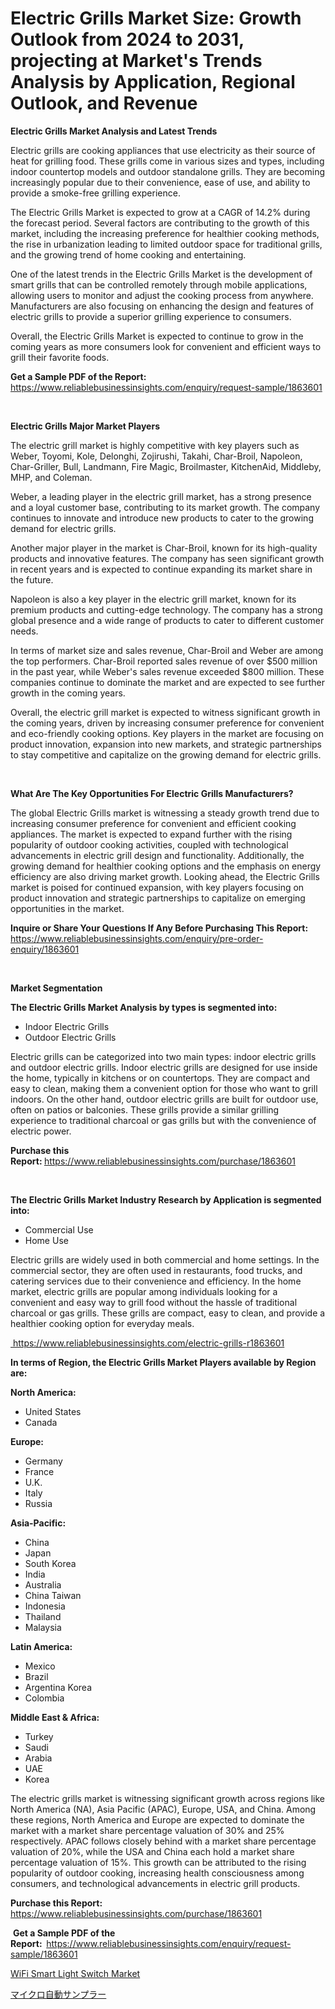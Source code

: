 <p><h1>Electric Grills Market Size: Growth Outlook from 2024 to 2031, projecting at Market's Trends Analysis by Application, Regional Outlook, and Revenue</h1></p><p><strong>Electric Grills Market Analysis and Latest Trends</strong></p>
<p><p>Electric grills are cooking appliances that use electricity as their source of heat for grilling food. These grills come in various sizes and types, including indoor countertop models and outdoor standalone grills. They are becoming increasingly popular due to their convenience, ease of use, and ability to provide a smoke-free grilling experience.</p><p>The Electric Grills Market is expected to grow at a CAGR of 14.2% during the forecast period. Several factors are contributing to the growth of this market, including the increasing preference for healthier cooking methods, the rise in urbanization leading to limited outdoor space for traditional grills, and the growing trend of home cooking and entertaining.</p><p>One of the latest trends in the Electric Grills Market is the development of smart grills that can be controlled remotely through mobile applications, allowing users to monitor and adjust the cooking process from anywhere. Manufacturers are also focusing on enhancing the design and features of electric grills to provide a superior grilling experience to consumers.</p><p>Overall, the Electric Grills Market is expected to continue to grow in the coming years as more consumers look for convenient and efficient ways to grill their favorite foods.</p></p>
<p><strong>Get a Sample PDF of the Report:&nbsp;</strong> <a href="https://www.reliablebusinessinsights.com/enquiry/request-sample/1863601">https://www.reliablebusinessinsights.com/enquiry/request-sample/1863601</a></p>
<p>&nbsp;</p>
<p><strong>Electric Grills Major Market Players</strong></p>
<p><p>The electric grill market is highly competitive with key players such as Weber, Toyomi, Kole, Delonghi, Zojirushi, Takahi, Char-Broil, Napoleon, Char-Griller, Bull, Landmann, Fire Magic, Broilmaster, KitchenAid, Middleby, MHP, and Coleman. </p><p>Weber, a leading player in the electric grill market, has a strong presence and a loyal customer base, contributing to its market growth. The company continues to innovate and introduce new products to cater to the growing demand for electric grills.</p><p>Another major player in the market is Char-Broil, known for its high-quality products and innovative features. The company has seen significant growth in recent years and is expected to continue expanding its market share in the future.</p><p>Napoleon is also a key player in the electric grill market, known for its premium products and cutting-edge technology. The company has a strong global presence and a wide range of products to cater to different customer needs.</p><p>In terms of market size and sales revenue, Char-Broil and Weber are among the top performers. Char-Broil reported sales revenue of over $500 million in the past year, while Weber's sales revenue exceeded $800 million. These companies continue to dominate the market and are expected to see further growth in the coming years. </p><p>Overall, the electric grill market is expected to witness significant growth in the coming years, driven by increasing consumer preference for convenient and eco-friendly cooking options. Key players in the market are focusing on product innovation, expansion into new markets, and strategic partnerships to stay competitive and capitalize on the growing demand for electric grills.</p></p>
<p>&nbsp;</p>
<p><strong>What Are The Key Opportunities For Electric Grills Manufacturers?</strong></p>
<p><p>The global Electric Grills market is witnessing a steady growth trend due to increasing consumer preference for convenient and efficient cooking appliances. The market is expected to expand further with the rising popularity of outdoor cooking activities, coupled with technological advancements in electric grill design and functionality. Additionally, the growing demand for healthier cooking options and the emphasis on energy efficiency are also driving market growth. Looking ahead, the Electric Grills market is poised for continued expansion, with key players focusing on product innovation and strategic partnerships to capitalize on emerging opportunities in the market.</p></p>
<p><strong>Inquire or Share Your Questions If Any Before Purchasing This Report:</strong> <a href="https://www.reliablebusinessinsights.com/enquiry/pre-order-enquiry/1863601">https://www.reliablebusinessinsights.com/enquiry/pre-order-enquiry/1863601</a></p>
<p>&nbsp;</p>
<p><strong>Market Segmentation</strong></p>
<p><strong>The Electric Grills Market Analysis by types is segmented into:</strong></p>
<p><ul><li>Indoor Electric Grills</li><li>Outdoor Electric Grills</li></ul></p>
<p><p>Electric grills can be categorized into two main types: indoor electric grills and outdoor electric grills. Indoor electric grills are designed for use inside the home, typically in kitchens or on countertops. They are compact and easy to clean, making them a convenient option for those who want to grill indoors. On the other hand, outdoor electric grills are built for outdoor use, often on patios or balconies. These grills provide a similar grilling experience to traditional charcoal or gas grills but with the convenience of electric power.</p></p>
<p><strong>Purchase this Report:&nbsp;</strong><a href="https://www.reliablebusinessinsights.com/purchase/1863601">https://www.reliablebusinessinsights.com/purchase/1863601</a></p>
<p>&nbsp;</p>
<p><strong>The Electric Grills Market Industry Research by Application is segmented into:</strong></p>
<p><ul><li>Commercial Use</li><li>Home Use</li></ul></p>
<p><p>Electric grills are widely used in both commercial and home settings. In the commercial sector, they are often used in restaurants, food trucks, and catering services due to their convenience and efficiency. In the home market, electric grills are popular among individuals looking for a convenient and easy way to grill food without the hassle of traditional charcoal or gas grills. These grills are compact, easy to clean, and provide a healthier cooking option for everyday meals.</p></p>
<p><a href="https://www.reliablebusinessinsights.com/electric-grills-r1863601">&nbsp;https://www.reliablebusinessinsights.com/electric-grills-r1863601</a></p>
<p><strong>In terms of Region, the Electric Grills Market Players available by Region are:</strong></p>
<p>
    <p> <strong> North America: </strong>
        <ul>
            <li>United States</li>
            <li>Canada</li>
        </ul>
        </p> 
    <p> <strong> Europe: </strong>
        <ul>
            <li>Germany</li>
            <li>France</li>
            <li>U.K.</li>
            <li>Italy</li>
            <li>Russia</li>
        </ul>
        </p> 
    <p> <strong> Asia-Pacific: </strong>
        <ul>
            <li>China</li>
            <li>Japan</li>
            <li>South Korea</li>
            <li>India</li>
            <li>Australia</li>
            <li>China Taiwan</li>
            <li>Indonesia</li>
            <li>Thailand</li>
            <li>Malaysia</li>
        </ul>
        </p> 
    <p> <strong> Latin America: </strong>
        <ul>
            <li>Mexico</li>
            <li>Brazil</li>
            <li>Argentina Korea</li>
            <li>Colombia</li>
        </ul>
        </p> 
    <p> <strong> Middle East & Africa: </strong>
        <ul>
            <li>Turkey</li>
            <li>Saudi</li>
            <li>Arabia</li>
            <li>UAE</li>
            <li>Korea</li>
        </ul>
    </p>
    </p>
<p><p>The electric grills market is witnessing significant growth across regions like North America (NA), Asia Pacific (APAC), Europe, USA, and China. Among these regions, North America and Europe are expected to dominate the market with a market share percentage valuation of 30% and 25% respectively. APAC follows closely behind with a market share percentage valuation of 20%, while the USA and China each hold a market share percentage valuation of 15%. This growth can be attributed to the rising popularity of outdoor cooking, increasing health consciousness among consumers, and technological advancements in electric grill products.</p></p>
<p><strong>Purchase this Report: </strong><a href="https://www.reliablebusinessinsights.com/purchase/1863601">https://www.reliablebusinessinsights.com/purchase/1863601</a></p>
<p>&nbsp;<strong>Get a Sample PDF of the Report:&nbsp;&nbsp;</strong><a href="https://www.reliablebusinessinsights.com/enquiry/request-sample/1863601">https://www.reliablebusinessinsights.com/enquiry/request-sample/1863601</a></p>
<p><strong></strong></p>
<p><p><a href="https://github.com/castoriffic/Market-Research-Report-List-5/blob/main/wifi-smart-light-switch-market.md">WiFi Smart Light Switch Market</a></p><p><a href="https://github.com/DanykaKilback/Market-Research-Report-List-1/blob/main/6407407141977.md">マイクロ自動サンプラー</a></p></p>